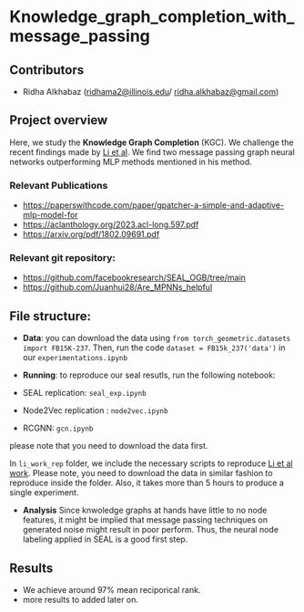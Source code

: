 # Knowledge_graph_completion_with_message_passing

## Contributors
* Ridha Alkhabaz (ridhama2@illinois.edu/ ridha.alkhabaz@gmail.com)



## Project overview
Here, we study the **Knowledge Graph Completion** (KGC). We challenge the recent findings made by [Li et al](https://arxiv.org/pdf/2205.10652.pdf). We find two message passing graph neural networks outperforming MLP methods mentioned in his method.  
### Relevant Publications
* https://paperswithcode.com/paper/gpatcher-a-simple-and-adaptive-mlp-model-for
* https://aclanthology.org/2023.acl-long.597.pdf
* https://arxiv.org/pdf/1802.09691.pdf

### Relevant git repository:
* https://github.com/facebookresearch/SEAL_OGB/tree/main
* https://github.com/Juanhui28/Are_MPNNs_helpful



## File structure:

* **Data**: you can download the data using `from torch_geometric.datasets import FB15K-237`. Then, run the code `dataset = FB15k_237('data')` in our `experimentations.ipynb`

* **Running**: to reproduce our seal resutls, run the following notebook:
* SEAL replication: `seal_exp.ipynb`
* Node2Vec replication : `node2vec.ipynb`
* RCGNN: `gcn.ipynb`


please note that you need to download the data first. 

In `li_work_rep` folder, we include the necessary scripts to reproduce [Li et al work](https://aclanthology.org/2023.acl-long.597.pdf). Please note, you need to download the data in similar fashion to reproduce inside the folder. Also, it takes more than 5 hours to produce a single experiment. 

* **Analysis**
Since knwoledge graphs at hands have little to no node features, it might be implied that message passing techniques on generated noise might result in poor perform. Thus, the neural node labeling applied in SEAL is a good first step. 


## Results
* We achieve around 97% mean reciporical rank. 
* more results to added later on. 


